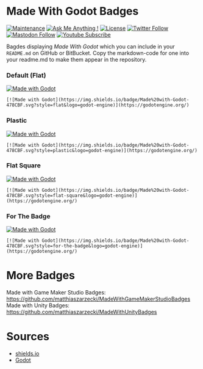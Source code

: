 # Made With Godot Badges

[![Maintenance](https://img.shields.io/badge/Maintained%3F-yes-brightgreen.svg)](https://github.com/matthiaszarzecki/MadeWithGodotBadges/graphs/commit-activity) [![Ask Me Anything !](https://img.shields.io/badge/Ask%20me-anything-1abc9c.svg)](http://www.matthiaszarzecki.com) [![License](https://img.shields.io/badge/License-CC-blue.svg)](https://en.wikipedia.org/wiki/Creative_Commons_license) [![Twitter Follow](https://img.shields.io/twitter/follow/matthias_code?style=social)](https://twitter.com/matthias_code) [![Mastodon Follow](https://img.shields.io/mastodon/follow/112079288247188162?domain=https%3A%2F%2Fmastodon.social&style=social)](https://mastodon.social/@matthias_code) [![Youtube Subscribe](https://img.shields.io/youtube/channel/subscribers/UCvMdsKesM05bIG0eq7M5z1g?style=social)](https://www.youtube.com/channel/UCvMdsKesM05bIG0eq7M5z1g?sub_confirmation=1)

Bagdes displaying *Made With Godot* which you can include in your `README.md` on GitHub or BitBucket. Copy the markdown-code for one into your readme.md to make them appear in the repository.

### Default (Flat)

[![Made with Godot](https://img.shields.io/badge/Made%20with-Godot-478CBF.svg?style=flat&logo=godot-engine)](https://godotengine.org/)
```
[![Made with Godot](https://img.shields.io/badge/Made%20with-Godot-478CBF.svg?style=flat&logo=godot-engine)](https://godotengine.org/)
```

### Plastic

[![Made with Godot](https://img.shields.io/badge/Made%20with-Godot-478CBF.svg?style=plastic&logo=godot-engine)](https://godotengine.org/)
```
[![Made with Godot](https://img.shields.io/badge/Made%20with-Godot-478CBF.svg?style=plastic&logo=godot-engine)](https://godotengine.org/)
```

### Flat Square

[![Made with Godot](https://img.shields.io/badge/Made%20with-Godot-478CBF.svg?style=flat-square&logo=godot-engine)](https://godotengine.org/)
```
[![Made with Godot](https://img.shields.io/badge/Made%20with-Godot-478CBF.svg?style=flat-square&logo=godot-engine)](https://godotengine.org/)
```

### For The Badge

[![Made with Godot](https://img.shields.io/badge/Made%20with-Godot-478CBF.svg?style=for-the-badge&logo=godot-engine)](https://godotengine.org/)
```
[![Made with Godot](https://img.shields.io/badge/Made%20with-Godot-478CBF.svg?style=for-the-badge&logo=godot-engine)](https://godotengine.org/)
```

# More Badges
Made with Game Maker Studio Badges: https://github.com/matthiaszarzecki/MadeWithGameMakerStudioBadges
Made with Unity Badges: https://github.com/matthiaszarzecki/MadeWithUnityBadges

# Sources
- [shields.io](https://shields.io)
- [Godot](https://godotengine.org/)
